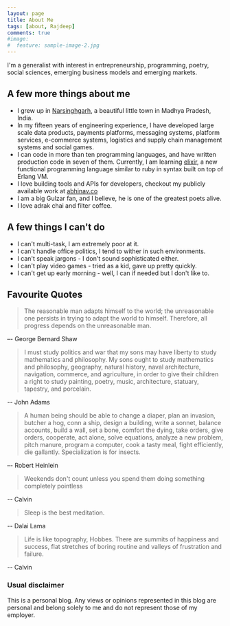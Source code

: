 ```yaml
---
layout: page
title: About Me
tags: [about, Rajdeep]
comments: true
#image:
#  feature: sample-image-2.jpg
---
```


I'm a generalist with interest in entrepreneurship, programming, poetry, social sciences, emerging business models and emerging markets.

## A few more things about me

* I grew up in [Narsinghgarh](http://en.wikipedia.org/wiki/Narsinghgarh,_Rajgarh), a beautiful little town in Madhya Pradesh, India.
* In my fifteen years of engineering experience, I have developed large scale data products, payments platforms, messaging systems, platform services, e-commerce systems, logistics and supply chain management systems and social games.
* I can code in more than ten programming languages, and have written production code in seven of them. Currently, I am learning [elixir](http://elixir-lang.org/), a new functional programming language similar to ruby in syntax built on top of Erlang VM.
* I love building tools and APIs for developers, checkout my publicly available work at [abhinav.co](http://www.abhinav.co/)
* I am a big Gulzar fan, and I believe, he is one of the greatest poets alive.
* I love adrak chai and filter coffee.

## A few things I can't do
* I can't multi-task, I am extremely poor at it.
* I can't handle office politics, I tend to wither in such environments.
* I can't speak jargons - I don't sound sophisticated either.
* I can't play video games - tried as a kid, gave up pretty quickly.
* I can't get up early morning - well, I can if needed but I don't like to.

## Favourite Quotes
>The reasonable man adapts himself to the world; the unreasonable one persists in trying to adapt the world to himself. Therefore, all progress depends on the unreasonable man.

–- George Bernard Shaw

>I must study politics and war that my sons may have liberty to study mathematics and philosophy. My sons ought to study mathematics and philosophy, geography, natural history, naval architecture, navigation, commerce, and agriculture, in order to give their children a right to study painting, poetry, music, architecture, statuary, tapestry, and porcelain.

-- John Adams

>A human being should be able to change a diaper, plan an invasion, butcher a hog, conn a ship, design a building, write a sonnet, balance accounts, build a wall, set a bone, comfort the dying, take orders, give orders, cooperate, act alone, solve equations, analyze a new problem, pitch manure, program a computer, cook a tasty meal, fight efficiently, die gallantly. Specialization is for insects.

–- Robert Heinlein

>Weekends don't count unless you spend them doing something completely pointless

-- Calvin

>Sleep is the best meditation.

-- Dalai Lama

>Life is like topography, Hobbes. There are summits of happiness and success, flat stretches of boring routine and valleys of frustration and failure.

-- Calvin

### Usual disclaimer
This is a personal blog. Any views or opinions represented in this blog are personal and belong solely to me and do not represent those of my employer.

